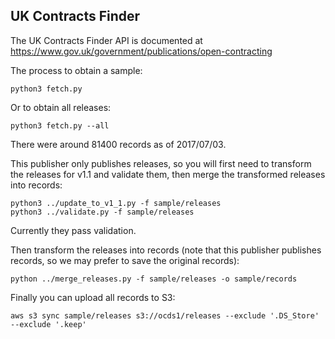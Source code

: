 ## UK Contracts Finder

The UK Contracts Finder API is documented at https://www.gov.uk/government/publications/open-contracting

The process to obtain a sample:

    python3 fetch.py

Or to obtain all releases:

    python3 fetch.py --all

There were around 81400 records as of 2017/07/03.

This publisher only publishes releases, so you will first need to transform the releases for v1.1 and validate them, then merge the transformed releases into records:

    python3 ../update_to_v1_1.py -f sample/releases
    python3 ../validate.py -f sample/releases

Currently they pass validation.

Then transform the releases into records (note that this publisher publishes records, so we may prefer to save the original records):

    python ../merge_releases.py -f sample/releases -o sample/records

Finally you can upload all records to S3:

    aws s3 sync sample/releases s3://ocds1/releases --exclude '.DS_Store' --exclude '.keep'
